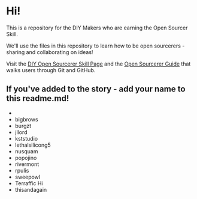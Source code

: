 # Hi!
This is a repository for the DIY Makers who are earning the Open Sourcer Skill.

We'll use the files in this repository to learn how to be open sourcerers - sharing and collaborating on ideas!

Visit the [DIY Open Sourcerer Skill Page](https://www.diy.org/skills/OpenSourcerer) and the [Open Sourcerer Guide](http://opensourcerer.diy.org) that walks users through Git and GitHub.

## If you've added to the story - add your name to this readme.md!

* <Everyone else>
* bigbrows
* burgzt
* jllord
* kststudio
* lethalsilicong5
* nusquam
* popojino
* rivermont
* rpulis
* sweepowl
* Terraffic Hi
* thisandagain
